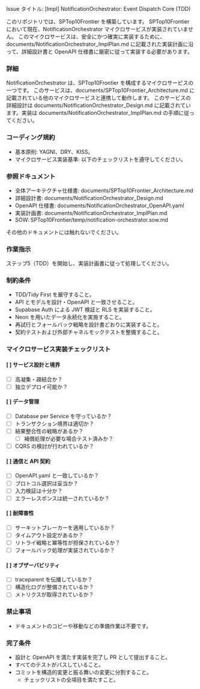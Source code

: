 Issue タイトル: [Impl] NotificationOrchestrator: Event Dispatch Core (TDD)

このリポジトリでは、SPTop10Frontier を構築しています。
SPTop10Frontier において現在、NotificationOrchestrator マイクロサービスが実装されていません。
このマイクロサービスは、安全にかつ確実に実装するために、documents/NotificationOrchestrator_ImplPlan.md に記載された実装計画に沿って、詳細設計書と OpenAPI 仕様書に厳密に従って実装する必要があります。

### 詳細

NotificationOrchestrator は、SPTop10Frontier を構成するマイクロサービスの一つです。
このサービスは、documents/SPTop10Frontier_Architecture.md に記載されている他のマイクロサービスと連携して動作します。
このサービスの詳細設計は documents/NotificationOrchestrator_Design.md に記載されています。実装は documents/NotificationOrchestrator_ImplPlan.md の手順に従ってください。

### コーディング規約

- 基本原則: YAGNI、DRY、KISS。
- マイクロサービス実装基準: 以下のチェックリストを遵守してください。

### 参照ドキュメント

- 全体アーキテクチャ仕様書: documents/SPTop10Frontier_Architecture.md
- 詳細設計書: documents/NotificationOrchestrator_Design.md
- OpenAPI 仕様書: documents/NotificationOrchestrator_OpenAPI.yaml
- 実装計画書: documents/NotificationOrchestrator_ImplPlan.md
- SOW: SPTop10Frontier/temp/notification-orchestrator.sow.md

その他のドキュメントには触れないでください。

### 作業指示

ステップ5（TDD）を開始し、実装計画書に従って処理してください。

### 制約条件

- TDD/Tidy First を厳守すること。
- API とモデルを設計・OpenAPI と一致させること。
- Supabase Auth による JWT 検証と RLS を実装すること。
- Neon を用いたデータ永続化を実施すること。
- 再試行とフォールバック戦略を設計書どおりに実装すること。
- 契約テストおよび外部チャネルモックテストを整備すること。

### マイクロサービス実装チェックリスト

#### [ ] サービス設計と境界
  - [ ] 高凝集・疎結合か？
  - [ ] 独立デプロイ可能か？

#### [ ] データ管理
  - [ ] Database per Service を守っているか？
  - [ ] トランザクション境界は適切か？
  - [ ] 結果整合性の戦略があるか？
      - [ ] 補償処理が必要な場合テスト済みか？
  - [ ] CQRS の検討が行われているか？

#### [ ] 通信と API 契約
  - [ ] OpenAPI.yaml と一致しているか？
  - [ ] プロトコル選択は妥当か？
  - [ ] 入力検証は十分か？
  - [ ] エラーレスポンスは統一されているか？

#### [ ] 耐障害性
  - [ ] サーキットブレーカーを適用しているか？
  - [ ] タイムアウト設定があるか？
  - [ ] リトライ戦略と冪等性が担保されているか？
  - [ ] フォールバック処理が実装されているか？

#### [ ] オブザーバビリティ
  - [ ] traceparent を伝播しているか？
  - [ ] 構造化ログが整備されているか？
  - [ ] メトリクスが取得されているか？

### 禁止事項

- ドキュメントのコピーや移動などの準備作業は不要です。

### 完了条件

- 設計と OpenAPI を満たす実装を完了し PR として提出すること。
- すべてのテストがパスしていること。
- コミットを構造的変更と振る舞いの変更に分割すること。
  - チェックリストの全項目を満たすこと。
